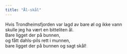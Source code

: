 ```yaml
---
title: "Ål-skål"
---
```


Hvis Trondheimsfjorden var lagd av bare øl og ikke vann  
skulle jeg ha vært en bitteliten ål.  
Bare ligget der på bunnen,  
og fått dahls-pils rett i munnen,  
bare ligget der på bunnen og sagt skål!  